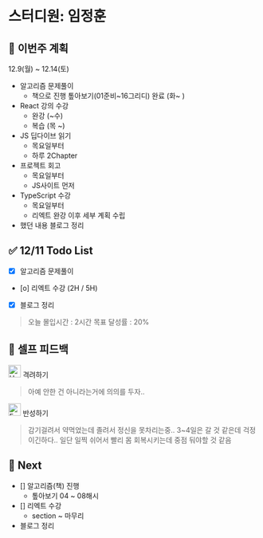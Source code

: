 # 스터디원: 임정훈

## 🚀 이번주 계획

12.9(월) ~ 12.14(토)

- 알고리즘 문제풀이
  - 책으로 진행 톺아보기(01준비~16그리디) 완료 (화~ )
- React 강의 수강
  - 완강 (~수)
  - 복습 (목 ~)
- JS 딥다이브 읽기
  - 목요일부터
  - 하루 2Chapter
- 프로젝트 회고
  - 목요일부터
  - JS사이트 먼저
- TypeScript 수강
  - 목요일부터
  - 리엑트 완강 이후 세부 계획 수립
- 했던 내용 블로그 정리

## ✅ 12/11 Todo List

- [x] 알고리즘 문제풀이
- [o] 리엑트 수강 (2H / 5H)
- [x] 블로그 정리

> 오늘 몰입시간 : 2시간
> 목표 달성률 : 20%

## 🎉 셀프 피드백

<img src="https://raw.githubusercontent.com/Tarikul-Islam-Anik/Animated-Fluent-Emojis/master/Emojis/Smilies/Hugging%20Face.png" alt="Hugging Face" width="25" height="25"> 격려하기</img>

> 아예 안한 건 아니라는거에 의의를 두자..

<img src="https://raw.githubusercontent.com/Tarikul-Islam-Anik/Animated-Fluent-Emojis/master/Emojis/Smilies/Face%20with%20Monocle.png" alt="Face with Monocle" width="25" height="25"> 반성하기</img>

> 감기걸려서 약먹었는데 졸려서 정신을 못차리는중.. 3~4일은 갈 것 같은데 걱정이긴하다.. 일단 일찍 쉬어서 빨리 몸 회복시키는데 중점 둬야할 것 같음

## 🌱 Next

- [] 알고리즘(책) 진행
  - 톺아보기 04 ~ 08해시
- [] 리엑트 수강
  - section ~ 마무리
- 블로그 정리
